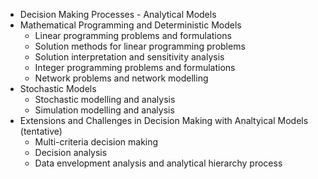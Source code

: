 * Decision Making Processes - Analytical Models
* Mathematical Programming and Deterministic Models
  * Linear programming problems and formulations
  * Solution methods for linear programming problems
  * Solution interpretation and sensitivity analysis
  * Integer programming problems and formulations
  * Network problems and network modelling
* Stochastic Models
  * Stochastic modelling and analysis
  * Simulation modelling and analysis
* Extensions and Challenges in Decision Making with Analtyical Models (tentative)
  * Multi-criteria decision making
  * Decision analysis
  * Data envelopment analysis and analytical hierarchy process
